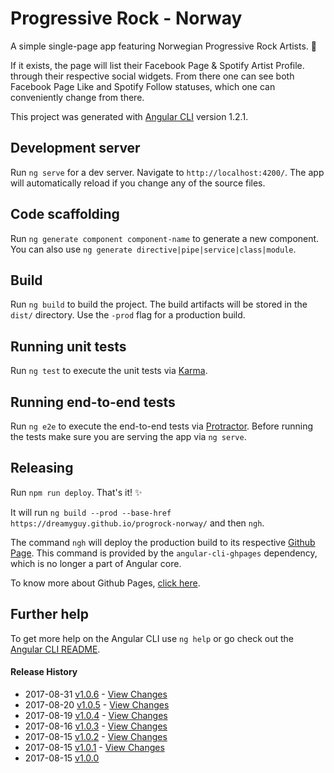 # Progressive Rock - Norway

A simple single-page app featuring Norwegian Progressive Rock Artists. :guitar:

If it exists, the page will list their Facebook Page & Spotify Artist Profile. through their respective social widgets. From there one can see both Facebook Page Like and Spotify Follow statuses, which one can conveniently change from there.

This project was generated with [Angular CLI](https://github.com/angular/angular-cli) version 1.2.1.

## Development server

Run `ng serve` for a dev server. Navigate to `http://localhost:4200/`. The app will automatically reload if you change any of the source files.

## Code scaffolding

Run `ng generate component component-name` to generate a new component. You can also use `ng generate directive|pipe|service|class|module`.

## Build

Run `ng build` to build the project. The build artifacts will be stored in the `dist/` directory. Use the `-prod` flag for a production build.

## Running unit tests

Run `ng test` to execute the unit tests via [Karma](https://karma-runner.github.io).

## Running end-to-end tests

Run `ng e2e` to execute the end-to-end tests via [Protractor](http://www.protractortest.org/).
Before running the tests make sure you are serving the app via `ng serve`.

## Releasing

Run `npm run deploy`. That's it! :sparkles:

It will run `ng build --prod --base-href https://dreamyguy.github.io/progrock-norway/` and then `ngh`.

The command `ngh` will deploy the production build to its respective [Github Page](https://dreamyguy.github.io/progrock-norway/). This command is provided by the `angular-cli-ghpages` dependency, which is no longer a part of Angular core.

To know more about Github Pages, [click here](https://pages.github.com/).

## Further help

To get more help on the Angular CLI use `ng help` or go check out the [Angular CLI README](https://github.com/angular/angular-cli/blob/master/README.md).

#### Release History

* 2017-08-31   [v1.0.6](https://github.com/dreamyguy/progrock-norway/tree/v1.0.6) - [View Changes](https://github.com/dreamyguy/progrock-norway/compare/v1.0.5...v1.0.6)
* 2017-08-20   [v1.0.5](https://github.com/dreamyguy/progrock-norway/tree/v1.0.5) - [View Changes](https://github.com/dreamyguy/progrock-norway/compare/v1.0.4...v1.0.5)
* 2017-08-19   [v1.0.4](https://github.com/dreamyguy/progrock-norway/tree/v1.0.4) - [View Changes](https://github.com/dreamyguy/progrock-norway/compare/v1.0.3...v1.0.4)
* 2017-08-16   [v1.0.3](https://github.com/dreamyguy/progrock-norway/tree/v1.0.3) - [View Changes](https://github.com/dreamyguy/progrock-norway/compare/v1.0.2...v1.0.3)
* 2017-08-15   [v1.0.2](https://github.com/dreamyguy/progrock-norway/tree/v1.0.2) - [View Changes](https://github.com/dreamyguy/progrock-norway/compare/v1.0.1...v1.0.2)
* 2017-08-15   [v1.0.1](https://github.com/dreamyguy/progrock-norway/tree/v1.0.1) - [View Changes](https://github.com/dreamyguy/progrock-norway/compare/v1.0.0...v1.0.1)
* 2017-08-15   [v1.0.0](https://github.com/dreamyguy/progrock-norway/tree/v1.0.0)
